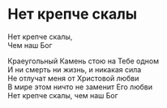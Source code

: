 # Нет крепче скалы
Нет крепче скалы,  
Чем наш Бог  
  
Краеугольный Камень стою на Тебе одном  
И ни смерть ни жизнь, и никакая сила  
Не отлучат меня от Христовой любви  
В мире этом ничто не заменит Его любви  
Нет крепче скалы, чем наш Бог  
